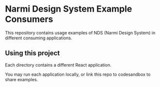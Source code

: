 # Narmi Design System Example Consumers

This repository contains usage examples of NDS (Narmi Design System) in different consuming applications.

## Using this project

Each directory contains a different React application.

You may run each application locally, or link this repo to codesandbox to share examples.
